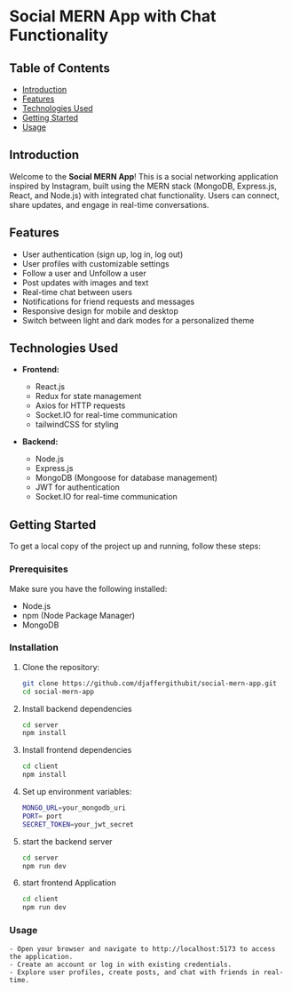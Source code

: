 # Social MERN App with Chat Functionality

## Table of Contents
- [Introduction](#introduction)
- [Features](#features)
- [Technologies Used](#technologies-used)
- [Getting Started](#getting-started)
- [Usage](#usage)

## Introduction
Welcome to the **Social MERN App**! This is a social networking application inspired by Instagram, built using the MERN stack (MongoDB, Express.js, React, and Node.js) with integrated chat functionality. Users can connect, share updates, and engage in real-time conversations.

## Features
- User authentication (sign up, log in, log out)
- User profiles with customizable settings
- Follow a user and Unfollow a user
- Post updates with images and text
- Real-time chat between users
- Notifications for friend requests and messages
- Responsive design for mobile and desktop
- Switch between light and dark modes for a personalized theme

## Technologies Used
- **Frontend:**
  - React.js
  - Redux for state management
  - Axios for HTTP requests
  - Socket.IO for real-time communication
  - tailwindCSS for styling

- **Backend:**
  - Node.js
  - Express.js
  - MongoDB (Mongoose for database management)
  - JWT for authentication
  - Socket.IO for real-time communication

## Getting Started
To get a local copy of the project up and running, follow these steps:

### Prerequisites
Make sure you have the following installed:
- Node.js
- npm (Node Package Manager)
- MongoDB

### Installation
1. Clone the repository:
   ```bash
   git clone https://github.com/djaffergithubit/social-mern-app.git
   cd social-mern-app

2. Install backend dependencies
    ```bash
    cd server
    npm install

3. Install frontend dependencies
    ```bash
    cd client
    npm install

4. Set up environment variables:
    ```bash
    MONGO_URL=your_mongodb_uri
    PORT= port
    SECRET_TOKEN=your_jwt_secret

5. start the backend server
    ```bash
    cd server
    npm run dev

6. start frontend Application
    ```bash
    cd client
    npm run dev

### Usage
    - Open your browser and navigate to http://localhost:5173 to access the application.
    - Create an account or log in with existing credentials.
    - Explore user profiles, create posts, and chat with friends in real-time.